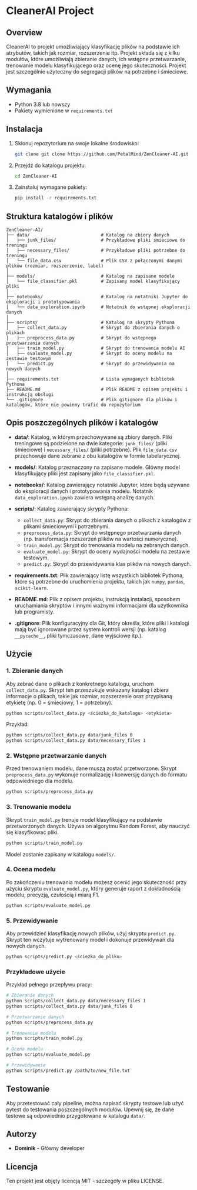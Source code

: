 
# CleanerAI Project

## Overview
CleanerAI to projekt umożliwiający klasyfikację plików na podstawie ich atrybutów, takich jak rozmiar, rozszerzenie itp. Projekt składa się z kilku modułów, które umożliwiają zbieranie danych, ich wstępne przetwarzanie, trenowanie modelu klasyfikującego oraz ocenę jego skuteczności. Projekt jest szczególnie użyteczny do segregacji plików na potrzebne i śmieciowe.

## Wymagania
- Python 3.8 lub nowszy
- Pakiety wymienione w `requirements.txt`

## Instalacja
1. Sklonuj repozytorium na swoje lokalne środowisko:
    ```bash
    git clone git clone https://github.com/PetalMind/ZenCleaner-AI.git

    ```
2. Przejdź do katalogu projektu:
    ```bash
    cd ZenCleaner-AI
    ```
3. Zainstaluj wymagane pakiety:
    ```bash
    pip install -r requirements.txt
    ```

## Struktura katalogów i plików

```
ZenCleaner-AI/
├── data/                           # Katalog na zbiory danych
│   ├── junk_files/                 # Przykładowe pliki śmieciowe do treningu
│   ├── necessary_files/            # Przykładowe pliki potrzebne do treningu
│   └── file_data.csv               # Plik CSV z połączonymi danymi plików (rozmiar, rozszerzenie, label)
│
├── models/                         # Katalog na zapisane modele
│   └── file_classifier.pkl         # Zapisany model klasyfikujący pliki
│
├── notebooks/                      # Katalog na notatniki Jupyter do eksploracji i prototypowania
│   └── data_exploration.ipynb      # Notatnik do wstępnej eksploracji danych
│
├── scripts/                        # Katalog na skrypty Pythona
│   ├── collect_data.py             # Skrypt do zbierania danych o plikach
│   ├── preprocess_data.py          # Skrypt do wstępnego przetwarzania danych
│   ├── train_model.py              # Skrypt do trenowania modelu AI
│   ├── evaluate_model.py           # Skrypt do oceny modelu na zestawie testowym
│   └── predict.py                  # Skrypt do przewidywania na nowych danych
│
├── requirements.txt                # Lista wymaganych bibliotek Pythona
├── README.md                       # Plik README z opisem projektu i instrukcją obsługi
└── .gitignore                      # Plik gitignore dla plików i katalogów, które nie powinny trafić do repozytorium
```

## Opis poszczególnych plików i katalogów

- **data/**: Katalog, w którym przechowywane są zbiory danych. Pliki treningowe są podzielone na dwie kategorie: `junk_files/` (pliki śmieciowe) i `necessary_files/` (pliki potrzebne). Plik `file_data.csv` przechowuje dane zebrane z obu katalogów w formie tabelarycznej.
  
- **models/**: Katalog przeznaczony na zapisane modele. Główny model klasyfikujący pliki jest zapisany jako `file_classifier.pkl`.

- **notebooks/**: Katalog zawierający notatniki Jupyter, które będą używane do eksploracji danych i prototypowania modelu. Notatnik `data_exploration.ipynb` zawiera wstępną analizę danych.

- **scripts/**: Katalog zawierający skrypty Pythona:
  - `collect_data.py`: Skrypt do zbierania danych o plikach z katalogów z plikami śmieciowymi i potrzebnymi.
  - `preprocess_data.py`: Skrypt do wstępnego przetwarzania danych (np. transformacja rozszerzeń plików na wartości numeryczne).
  - `train_model.py`: Skrypt do trenowania modelu na zebranych danych.
  - `evaluate_model.py`: Skrypt do oceny wydajności modelu na zestawie testowym.
  - `predict.py`: Skrypt do przewidywania klas plików na nowych danych.

- **requirements.txt**: Plik zawierający listę wszystkich bibliotek Pythona, które są potrzebne do uruchomienia projektu, takich jak `numpy`, `pandas`, `scikit-learn`.

- **README.md**: Plik z opisem projektu, instrukcją instalacji, sposobem uruchamiania skryptów i innymi ważnymi informacjami dla użytkownika lub programisty.

- **.gitignore**: Plik konfiguracyjny dla Git, który określa, które pliki i katalogi mają być ignorowane przez system kontroli wersji (np. katalog `__pycache__`, pliki tymczasowe, dane wyjściowe itp.).

## Użycie

### 1. Zbieranie danych
Aby zebrać dane o plikach z konkretnego katalogu, uruchom `collect_data.py`. Skrypt ten przeszukuje wskazany katalog i zbiera informacje o plikach, takie jak rozmiar, rozszerzenie oraz przypisaną etykietę (np. 0 = śmieciowy, 1 = potrzebny).

```bash
python scripts/collect_data.py <ścieżka_do_katalogu> <etykieta>
```

Przykład:

```bash
python scripts/collect_data.py data/junk_files 0
python scripts/collect_data.py data/necessary_files 1
```

### 2. Wstępne przetwarzanie danych
Przed trenowaniem modelu, dane muszą zostać przetworzone. Skrypt `preprocess_data.py` wykonuje normalizację i konwersję danych do formatu odpowiedniego dla modelu.

```bash
python scripts/preprocess_data.py
```

### 3. Trenowanie modelu
Skrypt `train_model.py` trenuje model klasyfikujący na podstawie przetworzonych danych. Używa on algorytmu Random Forest, aby nauczyć się klasyfikować pliki.

```bash
python scripts/train_model.py
```

Model zostanie zapisany w katalogu `models/`.

### 4. Ocena modelu
Po zakończeniu trenowania modelu możesz ocenić jego skuteczność przy użyciu skryptu `evaluate_model.py`, który generuje raport z dokładnością modelu, precyzją, czułością i miarą F1.

```bash
python scripts/evaluate_model.py
```

### 5. Przewidywanie
Aby przewidzieć klasyfikację nowych plików, użyj skryptu `predict.py`. Skrypt ten wczytuje wytrenowany model i dokonuje przewidywań dla nowych danych.

```bash
python scripts/predict.py <ścieżka_do_pliku>
```

### Przykładowe użycie
Przykład pełnego przepływu pracy:
```bash
# Zbieranie danych
python scripts/collect_data.py data/necessary_files 1
python scripts/collect_data.py data/junk_files 0

# Przetwarzanie danych
python scripts/preprocess_data.py

# Trenowanie modelu
python scripts/train_model.py

# Ocena modelu
python scripts/evaluate_model.py

# Przewidywanie
python scripts/predict.py /path/to/new_file.txt
```

## Testowanie
Aby przetestować cały pipeline, można napisać skrypty testowe lub użyć pytest do testowania poszczególnych modułów. Upewnij się, że dane testowe są odpowiednio przygotowane w katalogu `data/`.

## Autorzy
- **Dominik** - Główny developer

## Licencja
Ten projekt jest objęty licencją MIT - szczegóły w pliku LICENSE.
